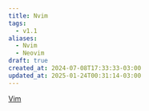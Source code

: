 ```yaml
---
title: Nvim
tags:
  - v1.1
aliases:
  - Nvim
  - Neovim
draft: true
created_at: 2024-07-08T17:33:33-03:00
updated_at: 2025-01-24T00:31:14-03:00
---
```


[Vim](content/entrada/2024/07/08/Vim.md)
